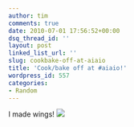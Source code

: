 ```yaml
---
author: tim
comments: true
date: 2010-07-01 17:56:52+00:00
dsq_thread_id: ''
layout: post
linked_list_url: ''
slug: cookbake-off-at-aiaio
title: 'Cook/bake off at #aiaio!'
wordpress_id: 557
categories:
- Random
---
```


I made wings! ![](http://timbroder.com/wp-content/uploads/2010/07/IMAG0109.jpg)